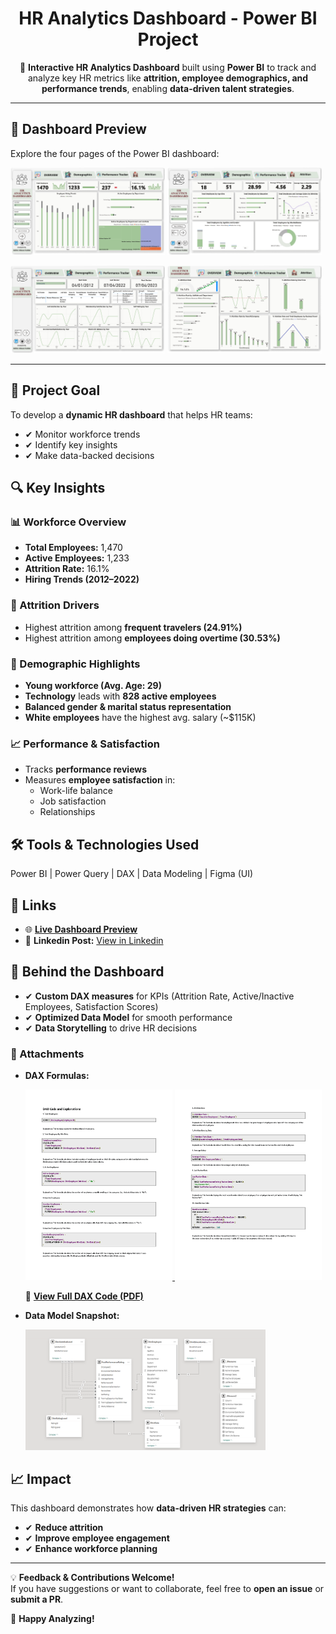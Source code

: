 <h1 align="center">HR Analytics Dashboard - Power BI Project</h1>

<p align="center">
  🚀 <strong>Interactive HR Analytics Dashboard</strong> built using <strong>Power BI</strong> to track and analyze key HR metrics like <strong>attrition, employee demographics, and performance trends</strong>, enabling <strong>data-driven talent strategies</strong>.
</p>

<hr>

<h2><span>📸</span> Dashboard Preview</h2>
<p>Explore the four pages of the Power BI dashboard:</p>

<p>
  <img src="https://github.com/AdittoAhosanKabbo/HR_Analytics_Power_Bi_Project/blob/main/Assets/HRDASHBOARD_Page1.jpg" alt="Dashboard Page 1" width="49%">
  <img src="https://github.com/AdittoAhosanKabbo/HR_Analytics_Power_Bi_Project/blob/main/Assets/HRDASHBOARD_Page2.jpg" alt="Dashboard Page 2" width="49%">
</p>
<p>
  <img src="https://github.com/AdittoAhosanKabbo/HR_Analytics_Power_Bi_Project/blob/main/Assets/HRDASHBOARD_Page3.jpg" alt="Dashboard Page 3" width="49%">
  <img src="https://github.com/AdittoAhosanKabbo/HR_Analytics_Power_Bi_Project/blob/main/Assets/HRDASHBOARD_Page4.jpg" alt="Dashboard Page 4" width="49%">
</p>

<hr>

<h2><span>📌</span> Project Goal</h2>
<p>To develop a <strong>dynamic HR dashboard</strong> that helps HR teams:</p>
<ul>
  <li>✔ Monitor workforce trends</li>
  <li>✔ Identify key insights</li>
  <li>✔ Make data-backed decisions</li>
</ul>

<h2><span>🔍</span> Key Insights</h2>

<h3><span>📊</span> Workforce Overview</h3>
<ul>
  <li><strong>Total Employees:</strong> 1,470</li>
  <li><strong>Active Employees:</strong> 1,233</li>
  <li><strong>Attrition Rate:</strong> 16.1%</li>
  <li><strong>Hiring Trends (2012–2022)</strong></li>
</ul>

<h3><span>🛫</span> Attrition Drivers</h3>
<ul>
  <li>Highest attrition among <strong>frequent travelers (24.91%)</strong></li>
  <li>Highest attrition among <strong>employees doing overtime (30.53%)</strong></li>
</ul>

<h3><span>👥</span> Demographic Highlights</h3>
<ul>
  <li><strong>Young workforce (Avg. Age: 29)</strong></li>
  <li><strong>Technology</strong> leads with <strong>828 active employees</strong></li>
  <li><strong>Balanced gender & marital status representation</strong></li>
  <li><strong>White employees</strong> have the highest avg. salary (~$115K)</li>
</ul>

<h3><span>📈</span> Performance & Satisfaction</h3>
<ul>
  <li>Tracks <strong>performance reviews</strong></li>
  <li>Measures <strong>employee satisfaction</strong> in:
    <ul>
      <li>Work-life balance</li>
      <li>Job satisfaction</li>
      <li>Relationships</li>
    </ul>
  </li>
</ul>

<h2><span>🛠</span> Tools & Technologies Used</h2>
<p>Power BI | Power Query | DAX | Data Modeling | Figma (UI)</p>

<h2><span>🔗</span> Links</h2>
<ul>
  <li>🌐 <strong><a href="https://app.powerbi.com/links/LaO3sS2_9J?ctid=c5231bba-1f6f-456d-bf83-99aae6472411&pbi_source=linkShare">Live Dashboard Preview</a></strong></li>
  <li>📂 <strong>Linkedin Post:</strong> <a href="https://www.linkedin.com/posts/adittoahosankabbo_hranalytics-powerbi-datavisualization-activity-7334990081918676993-oG9q?utm_source=share&utm_medium=member_desktop&rcm=ACoAADYmlAcBDC-p4HWCs6yFwh5eDLA4vA0uquE">View in Linkedin</a></li>
</ul>

<h2><span>🧩</span> Behind the Dashboard</h2>
<ul>
  <li>✔ <strong>Custom DAX measures</strong> for KPIs (Attrition Rate, Active/Inactive Employees, Satisfaction Scores)</li>
  <li>✔ <strong>Optimized Data Model</strong> for smooth performance</li>
  <li>✔ <strong>Data Storytelling</strong> to drive HR decisions</li>
</ul>

<h3>📄 Attachments</h3>
<ul>
 <li><strong>DAX Formulas:</strong></li>
<p>
  <a href="https://github.com/AdittoAhosanKabbo/HR_Analytics_Power_Bi_Project/blob/main/Assets/DAX%20codes.pdf">
    <img src="https://github.com/AdittoAhosanKabbo/HR_Analytics_Power_Bi_Project/blob/main/Assets/DAX%20codes_Page1.png" alt="DAX Page 1 Preview" width="49%">
  </a>
  <a href="https://github.com/AdittoAhosanKabbo/HR_Analytics_Power_Bi_Project/blob/main/Assets/DAX%20codes.pdf">
    <img src="https://github.com/AdittoAhosanKabbo/HR_Analytics_Power_Bi_Project/blob/main/Assets/DAX%20codes_Page2.png" alt="DAX Page 2 Preview" width="49%">
  </a>
</p>
<p>
  📄 <a href="https://github.com/AdittoAhosanKabbo/HR_Analytics_Power_Bi_Project/blob/main/Assets/DAX%20codes.pdf"><strong>View Full DAX Code (PDF)</strong></a>
</p>

  <li><strong>Data Model Snapshot:</strong></li>
  <p>
    <img src="https://github.com/AdittoAhosanKabbo/HR_Analytics_Power_Bi_Project/blob/main/Assets/Data%20Modelling%20HR%20Dashhboard.png" alt="Data Model" width="80%">
  </p>
</ul>

<h2><span>📈</span> Impact</h2>
<p>This dashboard demonstrates how <strong>data-driven HR strategies</strong> can:</p>
<ul>
  <li>✔ <strong>Reduce attrition</strong></li>
  <li>✔ <strong>Improve employee engagement</strong></li>
  <li>✔ <strong>Enhance workforce planning</strong></li>
</ul>

<hr>

<p>💡 <strong>Feedback & Contributions Welcome!</strong><br>
If you have suggestions or want to collaborate, feel free to <strong>open an issue</strong> or <strong>submit a PR</strong>.</p>

<p>🚀 <strong>Happy Analyzing!</strong></p>

